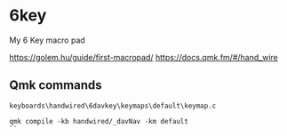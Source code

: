 # 6key

My 6 Key macro pad

https://golem.hu/guide/first-macropad/
https://docs.qmk.fm/#/hand_wire


## Qmk commands
```
keyboards\handwired\6davkey\keymaps\default\keymap.c

qmk compile -kb handwired/_davNav -km default
``